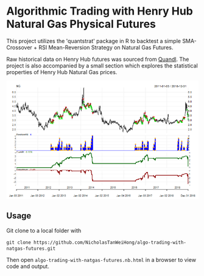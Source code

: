 # Algorithmic Trading with Henry Hub Natural Gas Physical Futures

This project utilizes the 'quantstrat' package in R to backtest a simple SMA-Crossover + RSI Mean-Reversion Strategy on Natural Gas Futures.

Raw historical data on Henry Hub futures was sourced from [Quandl](https://www.quandl.com/). The project is also accompanied by a small section which explores the statistical properties of Henry Hub Natural Gas prices.

<p align="center">
  <img src="https://github.com/NicholasTanWeiHong/algo-trading-with-natgas-futures/blob/master/images/performance.png?raw=true" alt="performance"/>
</p>

## Usage

Git clone to a local folder with

```
git clone https://github.com/NicholasTanWeiHong/algo-trading-with-natgas-futures.git
```

Then open ```algo-trading-with-natgas-futures.nb.html``` in a browser to view code and output.